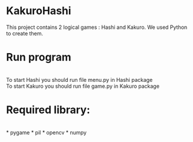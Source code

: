 # KakuroHashi
This project contains 2 logical games : Hashi and Kakuro. We used Python to create them.<br>
<h1>Run program</h1><br>
 To start Hashi you should run file menu.py in Hashi package<br>
 To start Kakuro you should run file game.py in Kakuro package<br>
<h1>Required library:</h1><br>
  * pygame
  * pil
  * opencv
  * numpy
